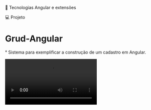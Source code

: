 
🚀 Tecnologias Angular e extensões

💻  Projeto


# Grud-Angular
° Sistema para exemplificar a construção de um cadastro em Angular.

![projeto](https://github.com/Sogmesmo/Grud-Angular/blob/main/Angular%20(1).mp4)
